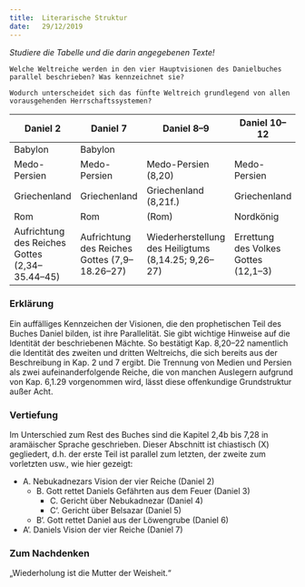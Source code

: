 ```yaml
---
title:  Literarische Struktur
date:   29/12/2019
---
```


_Studiere die Tabelle und die darin angegebenen Texte!_

`Welche Weltreiche werden in den vier Hauptvisionen des Danielbuches parallel beschrieben? Was kennzeichnet sie?`

`Wodurch unterscheidet sich das fünfte Weltreich grundlegend von allen vorausgehenden Herrschaftssystemen?`

| Daniel 2 | Daniel 7 | Daniel 8–9 | Daniel 10–12 |
| --- | --- | --- | --- |
| Babylon | Babylon | | |
| Medo-Persien | Medo-Persien | Medo-Persien (8,20) | Medo-Persien |
| Griechenland | Griechenland | Griechenland (8,21f.) | Griechenland |
| Rom | Rom | (Rom) | Nordkönig |
| Aufrichtung des Reiches Gottes (2,34–35.44–45) | Aufrichtung des Reiches Gottes (7,9–18.26–27) | Wiederherstellung des Heiligtums (8,14.25; 9,26–27) | Errettung des Volkes Gottes (12,1–3) |

### Erklärung

Ein auffälliges Kennzeichen der Visionen, die den prophetischen Teil des Buches Daniel bilden, ist ihre Parallelität. Sie gibt wichtige Hinweise auf die Identität der beschriebenen Mächte. So bestätigt Kap. 8,20–22 namentlich die Identität des zweiten und dritten Weltreichs, die sich bereits aus der Beschreibung in Kap. 2 und 7 ergibt. Die Trennung von Medien und Persien als zwei aufeinanderfolgende Reiche, die von manchen Auslegern aufgrund von Kap. 6,1.29 vorgenommen wird, lässt diese offenkundige Grundstruktur außer Acht.

### Vertiefung

Im Unterschied zum Rest des Buches sind die Kapitel 2,4b bis 7,28 in aramäischer Sprache geschrieben. Dieser Abschnitt ist chiastisch (X) gegliedert, d.h. der erste Teil ist parallel zum letzten, der zweite zum vorletzten usw., wie hier gezeigt:

- A. Nebukadnezars Vision der vier Reiche (Daniel 2)
    - B. Gott rettet Daniels Gefährten aus dem Feuer (Daniel 3)
        - C. Gericht über Nebukadnezar (Daniel 4)
        - C‘. Gericht über Belsazar (Daniel 5)
    - B‘. Gott rettet Daniel aus der Löwengrube (Daniel 6)
- A‘. Daniels Vision der vier Reiche (Daniel 7)

### Zum Nachdenken

„Wiederholung ist die Mutter der Weisheit.“